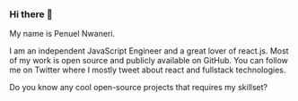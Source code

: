 ### Hi there 👋


My name is Penuel Nwaneri.

I am an independent JavaScript Engineer and a great lover of  react.js. Most of my work is open source and publicly available on GitHub. You can follow me on Twitter where I mostly tweet about react and fullstack technologies.



Do you know any cool open-source projects that requires my skillset?


<!--
**PenuelCodes/PenuelCodes** is a ✨ _special_ ✨ repository because its `README.md` (this file) appears on your GitHub profile.

Here are some ideas to get you started:

- 🔭 I’m currently working on ...
- 🌱 I’m currently learning ...
- 👯 I’m looking to collaborate on ...
- 🤔 I’m looking for help with ...
- 💬 Ask me about ...
- 📫 How to reach me: ...
- 😄 Pronouns: ...
- ⚡ Fun fact: ...
-->


